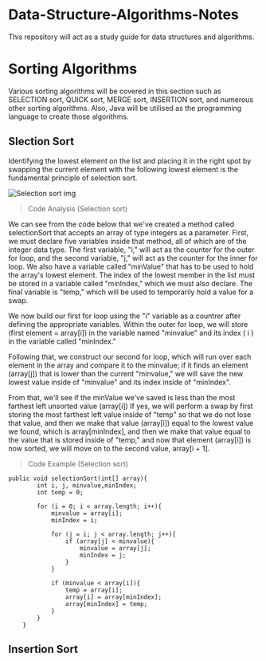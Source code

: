 # Data-Structure-Algorithms-Notes
This repository will act as a study guide for data structures and algorithms.

# Sorting Algorithms
Various sorting algorithms will be covered in this section such as SELECTION sort, QUICK sort, MERGE sort, INSERTION sort, and numerous other sorting algorithms. Also, Java will be utilised as the programming language to create those algorithms.

## Slection Sort
Identifying the lowest element on the list and placing it in the right spot by swapping the current element with the following lowest element is the fundamental principle of selection sort.

![Selection sort img](https://user-images.githubusercontent.com/99833243/178199013-8704fa67-9ddf-4353-9371-bb0e53e382ca.png)

> Code Analysis (Selection sort)

We can see from the code below that we've created a method called selectionSort that accepts an array of type integers as a parameter. First, we must declare five variables inside that method, all of which are of the integer data type. The first variable, "i," will act as the counter for the outer for loop, and the second variable, "j," will act as the counter for the inner for loop. We also have a variable called "minValue" that has to be used to hold the array's lowest element. The index of the lowest member in the list must be stored in a variable called "minIndex," which we must also declare. The final variable is "temp," which will be used to temporarily hold a value for a swap.

We now build our first for loop using the "i" variable as a countrer after defining the appropriate variables. Within the outer for loop, we will store (first element = array[i]) in the variable named "minvalue" and its index ( i ) in the variable called "minIndex."

Following that, we construct our second for loop, which will run over each element in the array and compare it to the minvalue; if it finds an element (array[j]) that is lower than the current "minvalue," we will save the new lowest value inside of "minvalue" and its index inside of "minIndex".

From that, we'll see if the minValue we've saved is less than the most farthest left unsorted value (array[i]) If yes, we will perform a swap by first storing the most farthest left value inside of "temp" so that we do not lose that value, and then we make that value (array[i]) equal to the lowest value we found, which is array[minIndex], and then we make that value equal to the value that is stored inside of "temp," and now that element (array[i]) is now sorted, we will move on to the second value, array[i + 1].

> Code Example (Selection sort)

```
public void selectionSort(int[] array){
        int i, j, minvalue,minIndex;
        int temp = 0;

        for (i = 0; i < array.length; i++){
            minvalue = array[i];
            minIndex = i;

            for (j = i; j < array.length; j++){
                if (array[j] < minvalue){
                    minvalue = array[j];
                    minIndex = j;
                }
            }

            if (minvalue < array[i]){
                temp = array[i];
                array[i] = array[minIndex];
                array[minIndex] = temp;
            }
        }
    }
```
    
## Insertion Sort
    
